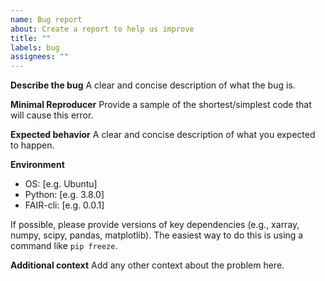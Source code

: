 ```yaml
---
name: Bug report
about: Create a report to help us improve
title: ""
labels: bug
assignees: ""
---
```


**Describe the bug**
A clear and concise description of what the bug is.

**Minimal Reproducer**
Provide a sample of the shortest/simplest code that will cause this error.

**Expected behavior**
A clear and concise description of what you expected to happen.

**Environment**

- OS: [e.g. Ubuntu]
- Python: [e.g. 3.8.0]
- FAIR-cli: [e.g. 0.0.1]

If possible, please provide versions of key dependencies (e.g., xarray, numpy, scipy, pandas, matplotlib). The easiest way to do this is using a command like `pip freeze`.

**Additional context**
Add any other context about the problem here.
